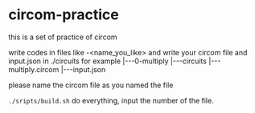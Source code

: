 # circom-practice
this is a set of practice of circom

write codes in files like <number>-<name_you_like>
and write your circom file and input.json in ./circuits
for example
|---0-multiply
    |---circuits
        |---multiply.circom
        |---input.json

please name the circom file as you named the file

`./sripts/build.sh` do everything, input the number of the file.